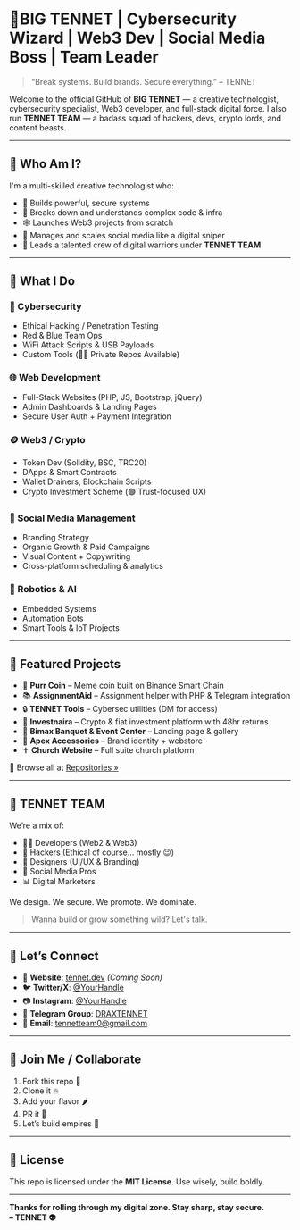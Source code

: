 # 👑BIG TENNET | Cybersecurity Wizard | Web3 Dev | Social Media Boss | Team Leader

> “Break systems. Build brands. Secure everything.” – TENNET

Welcome to the official GitHub of **BIG TENNET** — a creative technologist, cybersecurity specialist, Web3 developer, and full-stack digital force. I also run **TENNET TEAM** — a badass squad of hackers, devs, crypto lords, and content beasts.

---

## 🧠 Who Am I?

I'm a multi-skilled creative technologist who:

- 🧨 Builds powerful, secure systems
- 🧠 Breaks down and understands complex code & infra
- 🕸️ Launches Web3 projects from scratch
- 🎯 Manages and scales social media like a digital sniper
- 🚀 Leads a talented crew of digital warriors under **TENNET TEAM**

---

## 💼 What I Do

### 🔐 Cybersecurity
- Ethical Hacking / Penetration Testing  
- Red & Blue Team Ops  
- WiFi Attack Scripts & USB Payloads  
- Custom Tools (🕵️‍♂️ Private Repos Available)

### 🌐 Web Development
- Full-Stack Websites (PHP, JS, Bootstrap, jQuery)  
- Admin Dashboards & Landing Pages  
- Secure User Auth + Payment Integration

### 🪙 Web3 / Crypto
- Token Dev (Solidity, BSC, TRC20)  
- DApps & Smart Contracts  
- Wallet Drainers, Blockchain Scripts  
- Crypto Investment Scheme (🟢 Trust-focused UX)

### 🧠 Social Media Management
- Branding Strategy  
- Organic Growth & Paid Campaigns  
- Visual Content + Copywriting  
- Cross-platform scheduling & analytics

### 🤖 Robotics & AI
- Embedded Systems  
- Automation Bots  
- Smart Tools & IoT Projects

---

## 🚀 Featured Projects

- 🐾 **Purr Coin** – Meme coin built on Binance Smart Chain  
- 📚 **AssignmentAid** – Assignment helper with PHP & Telegram integration  
- 🔒 **TENNET Tools** – Cybersec utilities (DM for access)  
- 💸 **Investnaira** – Crypto & fiat investment platform with 48hr returns  
- 💼 **Bimax Banquet & Event Center** – Landing page & gallery  
- 👑 **Apex Accessories** – Brand identity + webstore  
- ✝️ **Church Website** – Full suite church platform

🔎 Browse all at [Repositories »]([(https://github.com/bigtennet?tab=repositories)])

---

## 👥 TENNET TEAM

We’re a mix of:

- 👨‍💻 Developers (Web2 & Web3)
- 🔐 Hackers (Ethical of course… mostly 😉)
- 🧩 Designers (UI/UX & Branding)
- 📱 Social Media Pros
- 📊 Digital Marketers

We design. We secure. We promote. We dominate.

> Wanna build or grow something wild? Let's talk.

---

## 💬 Let’s Connect

- 🔗 **Website**: [tennet.dev](https://tennet.dev) *(Coming Soon)*  
- 🐦 **Twitter/X**: [@YourHandle](https://x.com/yourhandle)  
- 📷 **Instagram**: [@YourHandle](https://instagram.com/yourhandle)  
- 📢 **Telegram Group**: [DRAXTENNET](https://t.me/yourgroup)  
- 📧 **Email**: [tennetteam0@gmail.com](mailto:tennetteam0@gmail.com)

---

## 🌟 Join Me / Collaborate

1. Fork this repo 🔁  
2. Clone it 🔥  
3. Add your flavor 🌶️  
4. PR it 💪  
5. Let’s build empires 👑

---

## 📜 License

This repo is licensed under the **MIT License**. Use wisely, build boldly.

---

**Thanks for rolling through my digital zone. Stay sharp, stay secure.**  
**– TENNET 👽**
